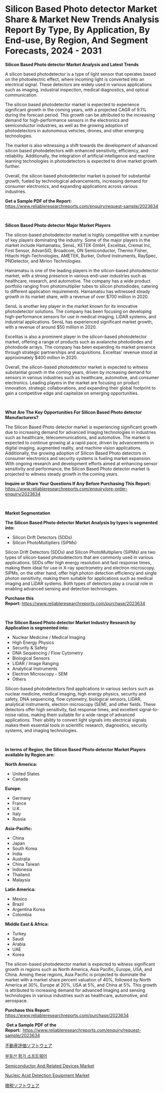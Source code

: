 <p><h1>Silicon Based Photo detector Market Share & Market New Trends Analysis Report By Type, By Application, By End-use, By Region, And Segment Forecasts, 2024 - 2031</h1></p><p><strong>Silicon Based Photo detector Market Analysis and Latest Trends</strong></p>
<p><p>A silicon based photodetector is a type of light sensor that operates based on the photoelectric effect, where incoming light is converted into an electrical signal. These detectors are widely used in various applications such as imaging, industrial inspection, medical diagnostics, and optical communication.</p><p>The silicon based photodetector market is expected to experience significant growth in the coming years, with a projected CAGR of 9.1% during the forecast period. This growth can be attributed to the increasing demand for high-performance sensors in the electronics and semiconductor industries, as well as the growing adoption of photodetectors in autonomous vehicles, drones, and other emerging technologies.</p><p>The market is also witnessing a shift towards the development of advanced silicon based photodetectors with enhanced sensitivity, efficiency, and reliability. Additionally, the integration of artificial intelligence and machine learning technologies in photodetectors is expected to drive market growth further.</p><p>Overall, the silicon based photodetector market is poised for substantial growth, fueled by technological advancements, increasing demand for consumer electronics, and expanding applications across various industries.</p></p>
<p><strong>Get a Sample PDF of the Report:&nbsp;</strong> <a href="https://www.reliableresearchreports.com/enquiry/request-sample/2023634">https://www.reliableresearchreports.com/enquiry/request-sample/2023634</a></p>
<p>&nbsp;</p>
<p><strong>Silicon Based Photo detector Major Market Players</strong></p>
<p><p>The silicon-based photodetector market is highly competitive with a number of key players dominating the industry. Some of the major players in the market include Hamamatsu, SensL, KETEK GmbH, Excelitas, Cremat Inc, First Sensor, AdvanSiD, Broadcom, ON Semiconductor, Thermo Fisher, Hitachi High-Technologies, AMETEK, Burker, Oxford Instruments, RaySpec, PNDetector, and Mirion Technologies.</p><p>Hamamatsu is one of the leading players in the silicon-based photodetector market, with a strong presence in various end-user industries such as healthcare, research, and automotive. The company has a wide product portfolio ranging from photomultiplier tubes to silicon photodiodes, catering to different application requirements. Hamamatsu has witnessed steady growth in its market share, with a revenue of over $700 million in 2020.</p><p>SensL is another key player in the market known for its innovative photodetector solutions. The company has been focusing on developing high-performance sensors for use in medical imaging, LiDAR systems, and industrial applications. SensL has experienced significant market growth, with a revenue of around $50 million in 2020.</p><p>Excelitas is also a prominent player in the silicon-based photodetector market, offering a range of products such as avalanche photodiodes and photodiode arrays. The company has been expanding its market presence through strategic partnerships and acquisitions. Excelitas' revenue stood at approximately $400 million in 2020.</p><p>Overall, the silicon-based photodetector market is expected to witness substantial growth in the coming years, driven by increasing demand for sensors in various industries such as healthcare, automotive, and consumer electronics. Leading players in the market are focusing on product innovation, strategic collaborations, and expanding their global footprint to gain a competitive edge and capitalize on emerging opportunities.</p></p>
<p>&nbsp;</p>
<p><strong>What Are The Key Opportunities For Silicon Based Photo detector Manufacturers?</strong></p>
<p><p>The Silicon Based Photo detector market is experiencing significant growth due to increasing demand for advanced imaging technologies in industries such as healthcare, telecommunications, and automotive. The market is expected to continue growing at a rapid pace, driven by advancements in digital imaging, augmented reality, and machine vision applications. Additionally, the growing adoption of Silicon Based Photo detectors in consumer electronics and security systems is fueling market expansion. With ongoing research and development efforts aimed at enhancing sensor sensitivity and performance, the Silicon Based Photo detector market is projected to witness steady growth in the coming years.</p></p>
<p><strong>Inquire or Share Your Questions If Any Before Purchasing This Report:</strong> <a href="https://www.reliableresearchreports.com/enquiry/pre-order-enquiry/2023634">https://www.reliableresearchreports.com/enquiry/pre-order-enquiry/2023634</a></p>
<p>&nbsp;</p>
<p><strong>Market Segmentation</strong></p>
<p><strong>The Silicon Based Photo detector Market Analysis by types is segmented into:</strong></p>
<p><ul><li>Silicon Drift Detectors (SDDs)</li><li>Silicon PhotoMultipliers (SiPMs)</li></ul></p>
<p><p>Silicon Drift Detectors (SDDs) and Silicon PhotoMultipliers (SiPMs) are two types of silicon-based photodetectors that are commonly used in various applications. SDDs offer high energy resolution and fast response times, making them ideal for use in X-ray spectrometry and electron microscopy. SiPMs, on the other hand, offer high photon detection efficiency and single photon sensitivity, making them suitable for applications such as medical imaging and LiDAR systems. Both types of detectors play a crucial role in enabling advanced sensing and detection technologies.</p></p>
<p><strong>Purchase this Report:&nbsp;</strong><a href="https://www.reliableresearchreports.com/purchase/2023634">https://www.reliableresearchreports.com/purchase/2023634</a></p>
<p>&nbsp;</p>
<p><strong>The Silicon Based Photo detector Market Industry Research by Application is segmented into:</strong></p>
<p><ul><li>Nuclear Medicine / Medical Imaging</li><li>High Energy Physics</li><li>Security & Safety</li><li>DNA Sequencing / Flow Cytometry</li><li>Biological Sensors</li><li>LIDAR / Image Ranging</li><li>Analytical Instruments</li><li>Electron Microscopy - SEM</li><li>Others</li></ul></p>
<p><p>Silicon-based photodetectors find applications in various sectors such as nuclear medicine, medical imaging, high energy physics, security and safety, DNA sequencing, flow cytometry, biological sensors, LIDAR, analytical instruments, electron microscopy (SEM), and other fields. These detectors offer high sensitivity, fast response times, and excellent signal-to-noise ratios, making them suitable for a wide range of advanced applications. Their ability to convert light signals into electrical signals makes them essential tools in scientific research, diagnostics, security systems, and imaging technologies.</p></p>
<p>&nbsp;</p>
<p><strong>In terms of Region, the Silicon Based Photo detector Market Players available by Region are:</strong></p>
<p>
    <p> <strong> North America: </strong>
        <ul>
            <li>United States</li>
            <li>Canada</li>
        </ul>
        </p> 
    <p> <strong> Europe: </strong>
        <ul>
            <li>Germany</li>
            <li>France</li>
            <li>U.K.</li>
            <li>Italy</li>
            <li>Russia</li>
        </ul>
        </p> 
    <p> <strong> Asia-Pacific: </strong>
        <ul>
            <li>China</li>
            <li>Japan</li>
            <li>South Korea</li>
            <li>India</li>
            <li>Australia</li>
            <li>China Taiwan</li>
            <li>Indonesia</li>
            <li>Thailand</li>
            <li>Malaysia</li>
        </ul>
        </p> 
    <p> <strong> Latin America: </strong>
        <ul>
            <li>Mexico</li>
            <li>Brazil</li>
            <li>Argentina Korea</li>
            <li>Colombia</li>
        </ul>
        </p> 
    <p> <strong> Middle East & Africa: </strong>
        <ul>
            <li>Turkey</li>
            <li>Saudi</li>
            <li>Arabia</li>
            <li>UAE</li>
            <li>Korea</li>
        </ul>
    </p>
    </p>
<p><p>The silicon-based photodetector market is expected to witness significant growth in regions such as North America, Asia Pacific, Europe, USA, and China. Among these regions, Asia Pacific is projected to dominate the market with a market share percent valuation of 40%, followed by North America at 30%, Europe at 20%, USA at 5%, and China at 5%. This growth is attributed to increasing demand for advanced imaging and sensing technologies in various industries such as healthcare, automotive, and aerospace.</p></p>
<p><strong>Purchase this Report: </strong><a href="https://www.reliableresearchreports.com/purchase/2023634">https://www.reliableresearchreports.com/purchase/2023634</a></p>
<p>&nbsp;<strong>Get a Sample PDF of the Report:&nbsp;&nbsp;</strong><a href="https://www.reliableresearchreports.com/enquiry/request-sample/2023634">https://www.reliableresearchreports.com/enquiry/request-sample/2023634</a></p>
<p><strong></strong></p>
<p><p><a href="https://medium.com/@ozar19732009/%E4%B8%8D%E5%8B%95%E7%94%A3%E6%9F%BB%E5%AE%9A%E3%82%BD%E3%83%95%E3%83%88%E3%82%A6%E3%82%A7%E3%82%A2%E5%B8%82%E5%A0%B4%E5%B1%95%E6%9C%9B-%E6%A5%AD%E7%95%8C%E6%A6%82%E8%A6%81%E3%81%A8%E4%BA%88%E6%B8%AC-2024%E5%B9%B4%E3%81%8B%E3%82%892031%E5%B9%B4-421c1f823e94">不動産評価ソフトウェア</a></p><p><a href="https://medium.com/@bentleemidoriestelle7o/%EB%B6%80%EB%8F%99%EC%82%B0-%EA%B0%80%EC%B9%98-%ED%8F%89%EA%B0%80-%EC%86%8C%ED%94%84%ED%8A%B8%EC%9B%A8%EC%96%B4-%EC%8B%9C%EC%9E%A5-2031%EB%85%84%EA%B9%8C%EC%A7%80%EC%9D%98-%ED%8A%B8%EB%A0%8C%EB%93%9C-%EC%98%88%EC%B8%A1-%EB%B0%8F-%EA%B2%BD%EC%9F%81-%EB%B6%84%EC%84%9D-86b3cb3c20e2">부동산 평가 소프트웨어</a></p><p><a href="https://view.publitas.com/reportprime-1/semiconductor-and-related-devices-market-size-growth-outlook-from-2024-to-2031-projecting-at-markets-trends-analysis-by-application-regional-outlook-and-revenue/">Semiconductor And Related Devices Market</a></p><p><a href="https://github.com/yemakinde/Market-Research-Report-List-1/blob/main/nucleic-acid-detection-equipment-market.md">Nucleic Acid Detection Equipment Market</a></p><p><a href="https://medium.com/@ozar19732009/%E7%A8%8E%E5%8F%8E%E9%9B%86%E3%82%BD%E3%83%95%E3%83%88%E3%82%A6%E3%82%A7%E3%82%A2%E5%B8%82%E5%A0%B4%E3%81%AF-%E3%82%B7%E3%82%A7%E3%82%A2-%E3%82%B5%E3%82%A4%E3%82%BA-%E3%81%8A%E3%82%88%E3%81%B32031%E5%B9%B4%E3%81%BE%E3%81%A7%E3%81%AE%E4%BA%88%E6%B8%AC%E3%81%AB%E7%84%A6%E7%82%B9%E3%82%92%E5%BD%93%E3%81%A6%E3%81%A6%E3%81%84%E3%81%BE%E3%81%99-cc2a24b2eaf2">徴税ソフトウェア</a></p></p>